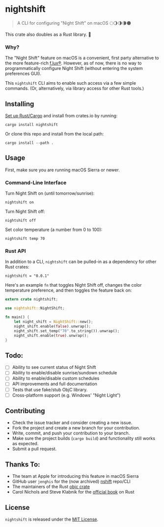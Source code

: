 # nightshift

> A CLI for configuring "Night Shift" on macOS 🌕🌖🌗🌘🌑

This crate also doubles as a Rust library. 🦀

### Why?

The "Night Shift" feature on macOS is a convenient, first party alternative
to the more feature-rich [f.lux®](https://justgetflux.com/). However, as
of now, there is no way to programmatically configure Night Shift (without
entering the system preferences GUI).

This `nightshift` CLI aims to enable such access via a few simple commands.
(Or, alternatively, via library access for other Rust tools.)

## Installing

[Set up Rust/Cargo](https://doc.rust-lang.org/book/ch01-01-installation.html)
and install from crates.io by running:

```
cargo install nightshift
```

Or clone this repo and install from the local path:

```
cargo install --path .
```

## Usage

First, make sure you are running macOS Sierra or newer.

### Command-Line Interface

Turn Night Shift on (until tomorrow/sunrise):

```
nightshift on
```

Turn Night Shift off:

```
nightshift off
```

Set color temperature (a number from 0 to 100):

```
nightshift temp 70
```

### Rust API

In addition to a CLI, `nightshift` can be pulled-in as a dependency for other Rust crates:

```
nightshift = "0.0.1"
```

Here's an example `fn` that toggles Night Shift off,
changes the color temperature preference, and then
toggles the feature back on:

```rust
extern crate nightshift;

use nightshift::NightShift;

fn main() {
    let night_shift = NightShift::new();
    night_shift.enable(false).unwrap();
    night_shift.set_temp("70".to_string()).unwrap();
    night_shift.enable(true).unwrap();
}
```

## Todo:

- [ ] Ability to see current status of Night Shift
- [ ] Ability to enable/disable sunrise/sundown schedule
- [ ] Ability to enable/disable custom schedules
- [ ] API improvements and full documentation
- [ ] Tests that use fake/stub ObjC library.
- [ ] Cross-platform support (e.g. Windows' "Night Light")

## Contributing

* Check the issue tracker and consider creating a new issue.
* Fork the project and create a new branch for your contribution.
* Write, commit, and push your contribution to your branch.
* Make sure the project builds (`cargo build`) and functionality still works as expected.
* Submit a pull request.

## Thanks To:

* The team at Apple for introducing this feature in macOS Sierra
* GitHub user `jenghis` for the (now archived) [nshift](https://github.com/jenghis/nshift) repo/CLI
* The maintainers of the Rust [objc crate](https://github.com/SSheldon/rust-objc)
* Carol Nichols and Steve Klabnik for the [official book](https://doc.rust-lang.org/book/) on Rust

## License

`nightshift` is released under the [MIT License](LICENSE).
